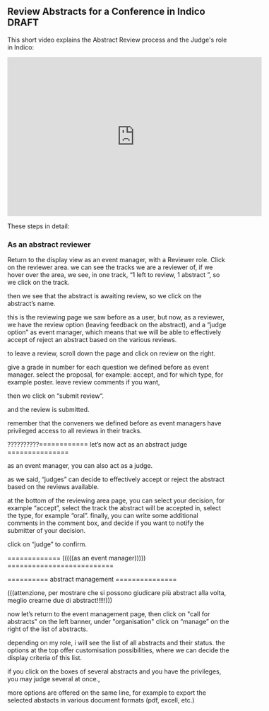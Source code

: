 ## Review Abstracts for a Conference in Indico DRAFT

This short video explains the Abstract Review process and the Judge's role in Indico:

<iframe width="576" height="360" frameborder="0" src="https://cds.cern.ch/video/2275653?showTitle=true" allowfullscreen></iframe>

These steps in detail:

### As an abstract reviewer

Return to the display view as an event manager, with a Reviewer role. Click on the reviewer area. we can see the tracks we are a reviewer of, 
if we hover over the area, we see, in one track, “1 left to review, 1 abstract ”, so we click on the track.

then we see that the abstract is awaiting review, so we click on the abstract’s name.


this is the reviewing page we saw before as a user, but now, as a reviewer, we have the review option (leaving feedback on the abstract), and a “judge option” as event manager, which means that we will be able to effectively accept of reject an abstract based on the various reviews.

to leave a review, scroll down the page and click on review on the right.
 
give a grade in number for each question we defined before as event manager. 
select the proposal, for example: accept, and for which type, for example poster.
leave review comments if you want,

then we click on “submit review“.

and the review is submitted.

remember that the conveners we defined before as event managers have privileged access to all reviews in their tracks.





??????????============ let’s now act as an abstract judge ===============

as an event manager, you can also act as a judge.

as we said, “judges” can decide to effectively accept or reject the abstract based on the reviews available.

at the bottom of the reviewing area page, you can select your decision, for example “accept”, select the track the abstract will be accepted in, select the type, for example “oral”. finally, you can write some additional comments in the comment box, and decide if you want to notify the submitter of your decision.

click on “judge” to confirm.



============= (((((as an event manager))))) ==========================

========== abstract management ===============


(((attenzione, per mostrare che si possono giudicare più abstract alla volta, meglio crearne due di abstract!!!!!)))

now let’s return to the event management page, then click on "call for abstracts" on the left banner, under "organisation" 
click on “manage” on the right of the list of abstracts.

depending on my role, i will see the list of all abstracts and their status.
the options at the top offer customisation possibilities, where we can decide the display criteria of this list.

if you click on the boxes of several abstracts and you have the privileges, you may judge several at once., 

more options are offered on the same line, for example to export the selected abstacts in various document formats (pdf, excell, etc.)
